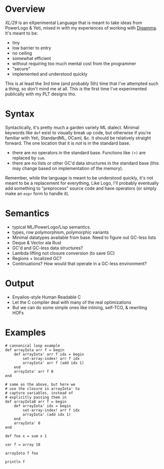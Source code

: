 # Overview

_XL/29_ is an eXperimental Language that is meant to take ideas from PowerLogo & Yeti, mixed in with my experiences of working
with [Digamma](http://lojikil.com/p/digamma/). It's meant to be:

- tiny
- low barrier to entry
- no ceiling
- somewhat efficient
- without requiring too much mental cost from the programmer
- "secure"
- implemented and understood quickly


This is at least the 3rd time (and probably 5th) time that I've attempted such a thing, so don't mind me at all. This *is* the first time
I've experimented publically with my PLT designs tho.

# Syntax

 Syntactically, it's pretty much a garden variety ML dialect. Minimal keywords like `def` exist to visually break up code, but otherwise
if you're familiar with Yeti, StandardML, OCaml, &c. it should be relatively straight forward. The one location that it is *not* is in the
standard base.

- there are no operators in the standard base. Functions like `(+)` are replaced by `sum`.
- there are no lists or other GC'd data structures in the standard base (this may change based on implementation of the memory).

Remember, while the language is meant to be understood quickly, it's not meant to be a replacement for everything, Like Logo, I'll probably
eventually add something to "preprocess" source code and have operators (or simply make an `expr` form to handle it).

# Semantics

- typical ML/PowerLogo/Lisp semantics. 
- types, row polymorphism, polymorphic variants
- Minimal datatypes available from base. Need to figure out GC-less lists
- Deque & Vector ala Rust
- GC'd and GC-less data structures?
- Lambda lifting not closure conversion (to save GC)
- Regions + localized GC?
- Continuations? How would that operate in a GC-less environment?

# Output

- Enyalios-style Human Readable C
- Let the C compiler deal with many of the real optimizations
- But we can do some simple ones like inlining, self-TCO, & rewriting HOFs

# Examples

    # cannonical loop example
    def arrayIota arr f = begin
        def arrayIota' arr f idx = begin
            set-array-index! arr f idx
            arrayIota' arr f (add idx 1)
        end
        arrayIota' arr f 0
    end
    
    # same as the above, but here we
    # use the closure in arrayIota' to
    # capture variables, instead of
    # explicitly passing them in
    def arrayIota0 arr f = begin
        def arrayIota' idx = begin
            set-array-index! arr f idx
            arrayIota' (add idx 1)
        end
        arrayIota' 0
    end
    
    def foo x = sum x 1
     
    var f = array 10
    
    arrayIota f foo
    
    println f
